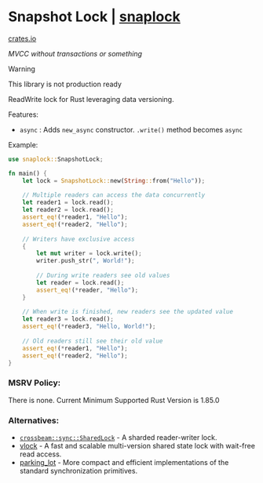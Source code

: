 # Snapshot Lock | [snaplock](https://crates.io/crates/snaplock)

[crates.io](https://crates.io/crates/snaplock)

*MVCC without transactions or something*

> [!WARNING]
> This library is not production ready

ReadWrite lock for Rust leveraging data versioning.

Features:
- `async` : Adds `new_async` constructor. `.write()` method becomes `async`

Example:

```rust
use snaplock::SnapshotLock;

fn main() {
    let lock = SnapshotLock::new(String::from("Hello"));
    
    // Multiple readers can access the data concurrently
    let reader1 = lock.read();
    let reader2 = lock.read();
    assert_eq!(*reader1, "Hello");
    assert_eq!(*reader2, "Hello");
    
    // Writers have exclusive access
    {
        let mut writer = lock.write();
        writer.push_str(", World!");
        
        // During write readers see old values
        let reader = lock.read();
        assert_eq!(*reader, "Hello");
    }
    
    // When write is finished, new readers see the updated value
    let reader3 = lock.read();
    assert_eq!(*reader3, "Hello, World!");
    
    // Old readers still see their old value
    assert_eq!(*reader1, "Hello");
    assert_eq!(*reader2, "Hello");
}
```

### MSRV Policy:

There is none. Current Minimum Supported Rust Version is 1.85.0

### Alternatives:
- [`crossbeam::sync::SharedLock`](https://docs.rs/crossbeam/latest/crossbeam/sync/struct.ShardedLock.html) - A sharded reader-writer lock.
- [vlock](https://crates.io/crates/vlock) - A fast and scalable multi-version shared state lock with wait-free read access.
- [parking_lot](https://crates.io/crates/parking_lot) - More compact and efficient implementations of the standard synchronization primitives.